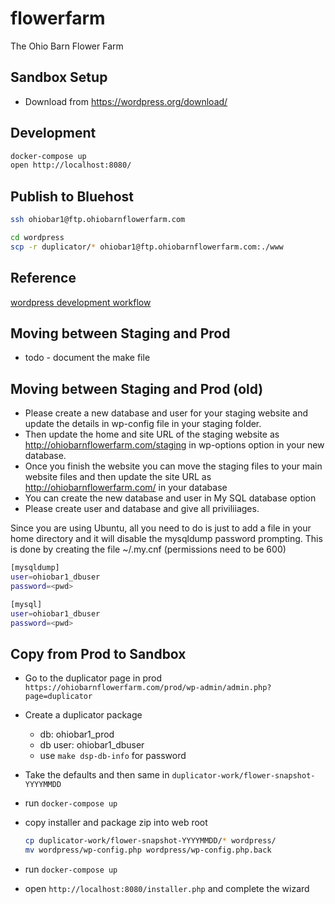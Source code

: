 # flowerfarm

The Ohio Barn Flower Farm

## Sandbox Setup

* Download from https://wordpress.org/download/

## Development

```bash
docker-compose up
open http://localhost:8080/
```

## Publish to Bluehost

```bash
ssh ohiobar1@ftp.ohiobarnflowerfarm.com 

cd wordpress
scp -r duplicator/* ohiobar1@ftp.ohiobarnflowerfarm.com:./www
```

## Reference

[wordpress development workflow](https://www.technouz.com/4613/ultimate-wordpress-website-development-workflow/)


## Moving between Staging and Prod

* todo - document the make file


## Moving between Staging and Prod (old)


* Please create a new database and user for your staging website and update the details in wp-config file in your staging folder. 
* Then update the home and site URL of the staging website as http://ohiobarnflowerfarm.com/staging in wp-options option in your new database. 
* Once you finish the website you can move the staging files to your main website files and then update the site URL as  http://ohiobarnflowerfarm.com/ in your database 
* You can create the new database and user in My SQL database option
* Please create user and database and give all priviliiages.

Since you are using Ubuntu, all you need to do is just to add a file in your home directory and it will disable the mysqldump password prompting. This is done by creating the file ~/.my.cnf (permissions need to be 600)

```bash
[mysqldump]
user=ohiobar1_dbuser
password=<pwd>

[mysql]
user=ohiobar1_dbuser
password=<pwd>
```

## Copy from Prod to Sandbox

* Go to the duplicator page in prod `https://ohiobarnflowerfarm.com/prod/wp-admin/admin.php?page=duplicator`
* Create a duplicator package
  * db: ohiobar1_prod
  * db user: ohiobar1_dbuser
  * use `make dsp-db-info` for password
* Take the defaults and then same in `duplicator-work/flower-snapshot-YYYYMMDD`
* run `docker-compose up`
* copy installer and package zip into web root

  ```bash
  cp duplicator-work/flower-snapshot-YYYYMMDD/* wordpress/
  mv wordpress/wp-config.php wordpress/wp-config.php.back
  ```
* run `docker-compose up`
* open `http://localhost:8080/installer.php` and complete the wizard



